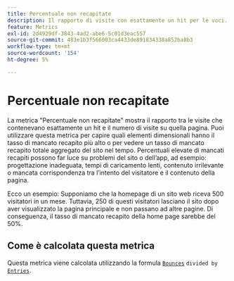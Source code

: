 ```yaml
---
title: Percentuale non recapitate
description: Il rapporto di visite con esattamente un hit per le voci.
feature: Metrics
exl-id: 2d4929df-3843-4ad2-abe6-5c01d3eac557
source-git-commit: 483e1b3f566003ca4433de891834338a852ba8b3
workflow-type: tm+mt
source-wordcount: '154'
ht-degree: 5%

---
```


# Percentuale non recapitate

La metrica &quot;Percentuale non recapitate&quot; mostra il rapporto tra le visite che contenevano esattamente un hit e il numero di visite su quella pagina. Puoi utilizzare questa metrica per capire quali elementi dimensionali hanno il tasso di mancato recapito più alto o per vedere un tasso di mancato recapito totale aggregato del sito nel tempo. Percentuali elevate di mancati recapiti possono far luce su problemi del sito o dell’app, ad esempio: progettazione inadeguata, tempi di caricamento lenti, contenuto irrilevante o mancata corrispondenza tra l’intento del visitatore e il contenuto della pagina.

Ecco un esempio: Supponiamo che la homepage di un sito web riceva 500 visitatori in un mese. Tuttavia, 250 di questi visitatori lasciano il sito dopo aver visualizzato la pagina principale e non passano ad altre pagine. Di conseguenza, il tasso di mancato recapito della home page sarebbe del 50%.

## Come è calcolata questa metrica

Questa metrica viene calcolata utilizzando la formula [`Bounces`](bounces.md) `divided by` [`Entries`](entries.md).
